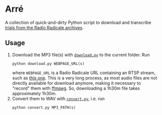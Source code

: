 # Arré
A collection of quick-and-dirty Python script to download and transcribe [trials from the Radio Radicale archives](https://www.radioradicale.it/processi).

## Usage
1. Download the MP3 file(s) with [`download.py`](download.py) to the current folder. Run
    ```
    python download.py WEBPAGE_URL(s)
    ```
   where `WEBPAGE_URL` is a Radio Radicale URL containing an RTSP stream, such as [this one](https://www.radioradicale.it/scheda/17807/maxiprocesso-a-cosa-nostra).
   This is a very long process, as most audio files are not directly available for download anymore, making it necessary to "record" them with [ffmpeg](https://pypi.org/project/python-ffmpeg/). So, downloading a 1h30m file takes approximately 1h30m.
2. Convert them to WAV with [`convert.py`](convert.py), i.e. run
    ```
    python convert.py MP3_PATH(s)
    ```